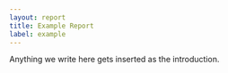 ```yaml
---
layout: report
title: Example Report
label: example
---
```


Anything we write here gets inserted as the introduction.
